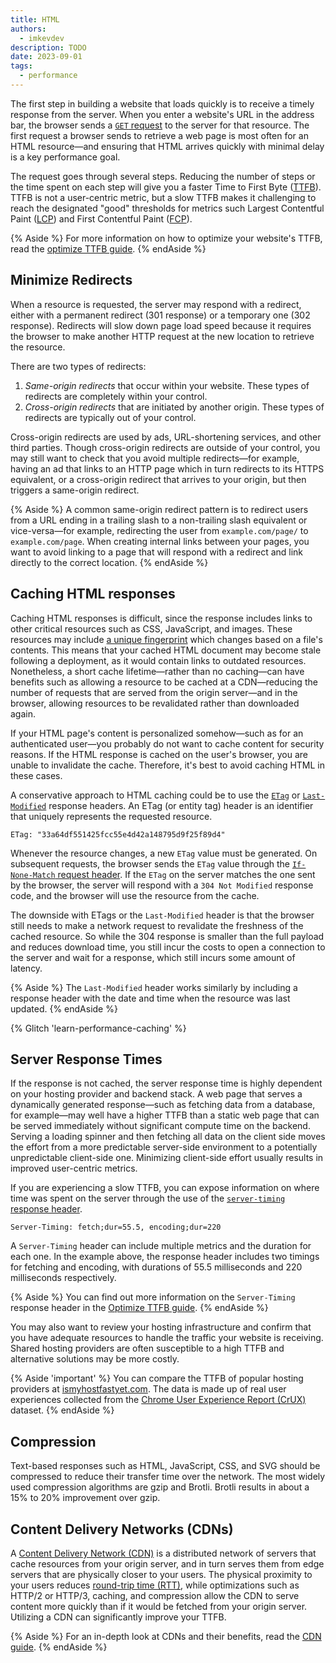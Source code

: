 ```yaml
---
title: HTML
authors:
  - imkevdev
description: TODO
date: 2023-09-01
tags:
  - performance
---
```


The first step in building a website that loads quickly is to receive a timely response from the server. When you enter a website's URL in the address bar, the browser sends a [`GET` request](https://developer.mozilla.org/docs/Web/HTTP/Methods/GET) to the server for that resource. The first request a browser sends to retrieve a web page is most often for an HTML resource—and ensuring that HTML arrives quickly with minimal delay is a key performance goal.

The request goes through several steps. Reducing the number of steps or the time spent on each step will give you a faster Time to First Byte ([TTFB](/ttfb/)). TTFB is not a user-centric metric, but a slow TTFB makes it challenging to reach the designated "good" thresholds for metrics such Largest Contentful Paint ([LCP](/lcp/)) and First Contentful Paint ([FCP](/fcp/)).

{% Aside %}
For more information on how to optimize your website's TTFB, read the [optimize TTFB guide](/optimize-ttfb/).
{% endAside %}

## Minimize Redirects

When a resource is requested, the server may respond with a redirect, either with a permanent redirect (301 response) or a temporary one (302 response). Redirects will slow down page load speed because it requires the browser to make another HTTP request at the new location to retrieve the resource.

There are two types of redirects:

1. _Same-origin redirects_ that occur within your website. These types of redirects are completely within your control.
2. _Cross-origin redirects_ that are initiated by another origin. These types of redirects are typically out of your control.

Cross-origin redirects are used by ads, URL-shortening services, and other third parties. Though cross-origin redirects are outside of your control, you may still want to check that you avoid multiple redirects—for example, having an ad that links to an HTTP page which in turn redirects to its HTTPS equivalent, or a cross-origin redirect that arrives to your origin, but then triggers a same-origin redirect.

{% Aside %}
A common same-origin redirect pattern is to redirect users from a URL ending in a trailing slash to a non-trailing slash equivalent or vice-versa—for example, redirecting the user from `example.com/page/` to `example.com/page`. When creating internal links between your pages, you want to avoid linking to a page that will respond with a redirect and link directly to the correct location.
{% endAside %}

## Caching HTML responses

Caching HTML responses is difficult, since the response includes links to other critical resources such as CSS, JavaScript, and images. These resources may include [a unique fingerprint](https://bundlers.tooling.report/hashing/) which changes based on a file's contents. This means that your cached HTML document may become stale following a deployment, as it would contain links to outdated resources. Nonetheless, a short cache lifetime—rather than no caching—can have benefits such as allowing a resource to be cached at a CDN—reducing the number of requests that are served from the origin server—and in the browser, allowing resources to be revalidated rather than downloaded again.

If your HTML page's content is personalized somehow—such as for an authenticated user—you probably do not want to cache content for security reasons. If the HTML response is cached on the user's browser, you are unable to invalidate the cache. Therefore, it's best to avoid caching HTML in these cases.

A conservative approach to HTML caching could be to use the [`ETag`](https://developer.mozilla.org/docs/Web/HTTP/Headers/ETag) or [`Last-Modified`](https://developer.mozilla.org/docs/Web/HTTP/Headers/Last-Modified) response headers. An ETag (or entity tag) header is an identifier that uniquely represents the requested resource.

```http
ETag: "33a64df551425fcc55e4d42a148795d9f25f89d4"
```

Whenever the resource changes, a new `ETag` value must be generated. On subsequent requests, the browser sends the `ETag` value through the [`If-None-Match` request header](https://developer.mozilla.org/docs/Web/HTTP/Headers/If-None-Match). If the `ETag` on the server matches the one sent by the browser, the server will respond with a `304 Not Modified` response code, and the browser will use the resource from the cache.

The downside with ETags or the `Last-Modified` header is that the browser still needs to make a network request to revalidate the freshness of the cached resource. So while the 304 response is smaller than the full payload and reduces download time, you still incur the costs to open a connection to the server and wait for a response, which still incurs some amount of latency.

{% Aside %}
The `Last-Modified` header works similarly by including a response header with the date and time when the resource was last updated.
{% endAside %}

{% Glitch 'learn-performance-caching' %}

## Server Response Times

If the response is not cached, the server response time is highly dependent on your hosting provider and backend stack. A web page that serves a dynamically generated response—such as fetching data from a database, for example—may well have a higher TTFB than a static web page that can be served immediately without significant compute time on the backend. Serving a loading spinner and then fetching all data on the client side moves the effort from a more predictable server-side environment to a potentially unpredictable client-side one. Minimizing client-side effort usually results in improved user-centric metrics.

If you are experiencing a slow TTFB, you can expose information on where time was spent on the server through the use of the [`server-timing` response header](https://developer.mozilla.org/docs/Web/HTTP/Headers/Server-Timing).

```http
Server-Timing: fetch;dur=55.5, encoding;dur=220
```

A `Server-Timing` header can include multiple metrics and the duration for each one. In the example above, the response header includes two timings for fetching and encoding, with durations of 55.5 milliseconds and 220 milliseconds respectively.

{% Aside %}
You can find out more information on the `Server-Timing` response header in the [Optimize TTFB guide](/optimize-ttfb/#understanding-high-ttfb-with-server-timing).
{% endAside %}

You may also want to review your hosting infrastructure and confirm that you have adequate resources to handle the traffic your website is receiving. Shared hosting providers are often susceptible to a high TTFB and alternative solutions may be more costly.

{% Aside 'important' %}
You can compare the TTFB of popular hosting providers at [ismyhostfastyet.com](https://ismyhostfastyet.com/). The data is made up of real user experiences collected from the [Chrome User Experience Report (CrUX)](https://developer.chrome.com/docs/crux/) dataset.
{% endAside %}

## Compression

Text-based responses such as HTML, JavaScript, CSS, and SVG should be compressed to reduce their transfer time over the network. The most widely used compression algorithms are gzip and Brotli. Brotli results in about a 15% to 20% improvement over gzip.

## Content Delivery Networks (CDNs)

A [Content Delivery Network (CDN)](/content-delivery-networks/) is a distributed network of servers that cache resources from your origin server, and in turn serves them from edge servers that are physically closer to your users. The physical proximity to your users reduces [round-trip time (RTT)](https://en.wikipedia.org/wiki/Round-trip_delay), while optimizations such as HTTP/2 or HTTP/3, caching, and compression allow the CDN to serve content more quickly than if it would be fetched from your origin server. Utilizing a CDN can significantly improve your TTFB.

{% Aside %}
For an in-depth look at CDNs and their benefits, read the [CDN guide](/content-delivery-networks/).
{% endAside %}
